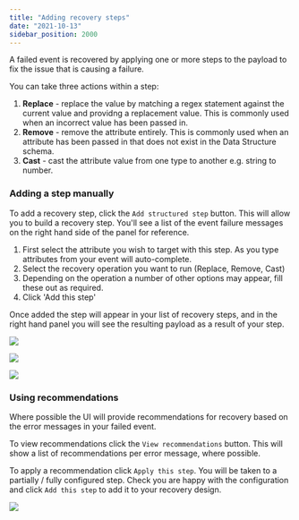```yaml
---
title: "Adding recovery steps"
date: "2021-10-13"
sidebar_position: 2000
---
```


A failed event is recovered by applying one or more steps to the payload to fix the issue that is causing a failure.

You can take three actions within a step:

1. **Replace** - replace the value by matching a regex statement against the current value and providng a replacement value. This is commonly used when an incorrect value has been passed in.
2. **Remove** - remove the attribute entirely. This is commonly used when an attribute has been passed in that does not exist in the Data Structure schema.
3. **Cast** - cast the attribute value from one type to another e.g. string to number.

### Adding a step manually

To add a recovery step, click the `Add structured step` button. This will allow you to build a recovery step. You'll see a list of the event failure messages on the right hand side of the panel for reference.

1. First select the attribute you wish to target with this step. As you type attributes from your event will auto-complete.
2. Select the recovery operation you want to run (Replace, Remove, Cast)
3. Depending on the operation a number of other options may appear, fill these out as required.
4. Click 'Add this step'

Once added the step will appear in your list of recovery steps, and in the right hand panel you will see the resulting payload as a result of your step.

![](https://docs.snowplowanalytics.com/wp-content/uploads/sites/2/2021/10/failed-evs-steps-add-1.jpg?w=1024)

![](https://docs.snowplowanalytics.com/wp-content/uploads/sites/2/2021/10/failed-evs-steps-add-2.jpg?w=1024)

![](https://docs.snowplowanalytics.com/wp-content/uploads/sites/2/2021/10/failed-evs-steps-add-3.jpg?w=1024)

### Using recommendations

Where possible the UI will provide recommendations for recovery based on the error messages in your failed event.

To view recommendations click the `View recommendations` button. This will show a list of recommendations per error message, where possible.

To apply a recommendation click `Apply this step`. You will be taken to a partially / fully configured step. Check you are happy with the configuration and click `Add this step` to add it to your recovery design.

![](https://docs.snowplowanalytics.com/wp-content/uploads/sites/2/2021/10/failed-evs-steps-recomms.jpg?w=1024)
